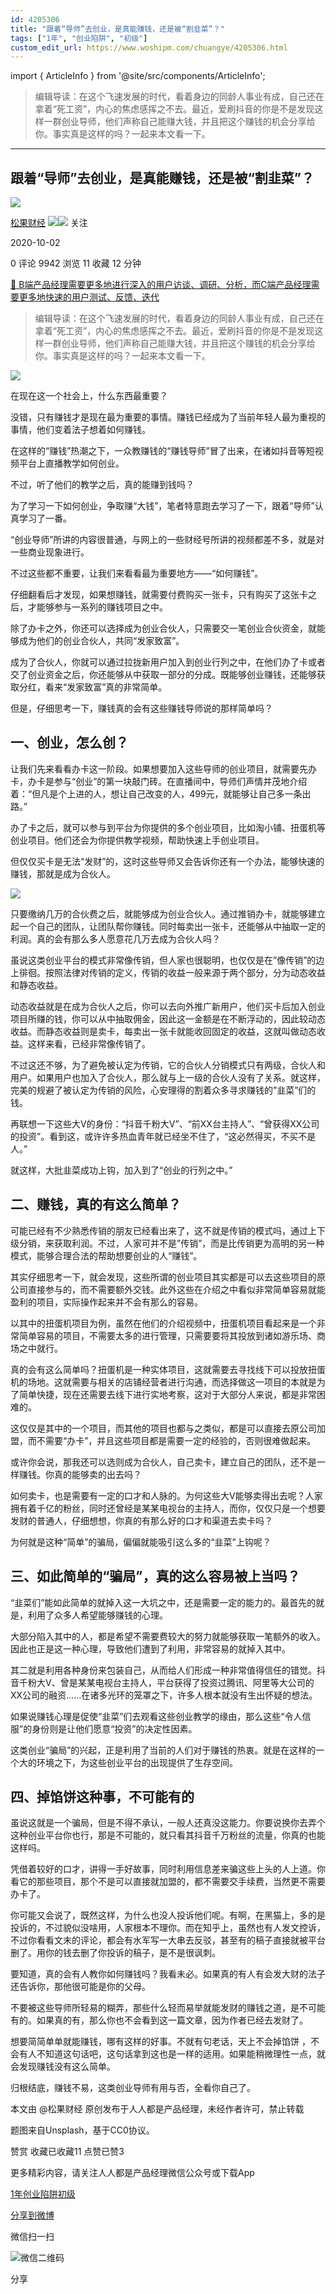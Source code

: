 ```yaml
---
id: 4205306
title: "跟着“导师”去创业，是真能赚钱，还是被“割韭菜”？"
tags: ["1年", "创业陷阱", "初级"]
custom_edit_url: https://www.woshipm.com/chuangye/4205306.html
---
```

import { ArticleInfo } from '@site/src/components/ArticleInfo';

<ArticleInfo
    author="松果财经"
    authorLink="https://www.woshipm.com/u/1106904"
    published="2020-10-02"
    views={9942}
    comments={0}
    collects={11}
/>

> 编辑导读：在这个飞速发展的时代，看着身边的同龄人事业有成，自己还在拿着“死工资”，内心的焦虑感挥之不去。最近，爱刷抖音的你是不是发现这样一群创业导师，他们声称自己能赚大钱，并且把这个赚钱的机会分享给你。事实真是这样的吗？一起来本文看一下。

---

## 跟着“导师”去创业，是真能赚钱，还是被“割韭菜”？

[![](https://image.woshipm.com/wp-files/2020/11/9139o2ge5IWhzR8PvaKy.jpg!/both/72x72)](https://www.woshipm.com/u/1106904)

[松果财经](https://www.woshipm.com/u/1106904) ![](https://static.woshipm.com/tag/1122_1@2x.png)![](https://static.woshipm.com/tag/2103_1@2x.png) 关注

2020-10-02

0 评论 9942 浏览 11 收藏 12 分钟

[🔗 B端产品经理需要更多地进行深入的用户访谈、调研、分析，而C端产品经理需要更多地快速的用户测试、反馈、迭代](https://ke.qidianla.com/courses/bcpm)

> 编辑导读：在这个飞速发展的时代，看着身边的同龄人事业有成，自己还在拿着“死工资”，内心的焦虑感挥之不去。最近，爱刷抖音的你是不是发现这样一群创业导师，他们声称自己能赚大钱，并且把这个赚钱的机会分享给你。事实真是这样的吗？一起来本文看一下。

![](https://image.woshipm.com/wp-files/2020/09/4rjlgWD2URN2XR6zR7mw.jpg)

在现在这一个社会上，什么东西最重要？

没错，只有赚钱才是现在最为重要的事情。赚钱已经成为了当前年轻人最为重视的事情，他们变着法子想着如何赚钱。

在这样的“赚钱”热潮之下，一众教赚钱的“赚钱导师”冒了出来，在诸如抖音等短视频平台上直播教学如何创业。

不过，听了他们的教学之后，真的能赚到钱吗？

为了学习一下如何创业，争取赚“大钱”，笔者特意跑去学习了一下，跟着“导师”认真学习了一番。

“创业导师”所讲的内容很普通，与网上的一些财经号所讲的视频都差不多，就是对一些商业现象进行。

不过这些都不重要，让我们来看看最为重要地方——“如何赚钱”。

仔细翻看后才发现，如果想赚钱，就需要付费购买一张卡，只有购买了这张卡之后，才能够参与一系列的赚钱项目之中。

除了办卡之外，你还可以选择成为创业合伙人，只需要交一笔创业合伙资金，就能够成为他们的创业合伙人，共同“发家致富”。

成为了合伙人，你就可以通过拉拢新用户加入到创业行列之中，在他们办了卡或者交了创业资金之后，你还能够从中获取一部分的分成。既能够创业赚钱，还能够获取分红，看来“发家致富”真的非常简单。

但是，仔细思考一下，赚钱真的会有这些赚钱导师说的那样简单吗？

## 一、创业，怎么创？

让我们先来看看办卡这一阶段。如果想要加入这些导师的创业项目，就需要先办卡，办卡是参与“创业”的第一块敲门砖。在直播间中，导师们声情并茂地介绍着：“但凡是个上进的人，想让自己改变的人，499元，就能够让自己多一条出路。”

办了卡之后，就可以参与到平台为你提供的多个创业项目，比如淘小铺、扭蛋机等创业项目。他们还会为你提供教学视频，帮助快速上手创业项目。

但仅仅买卡是无法“发财”的，这时这些导师又会告诉你还有一个办法，能够快速的赚钱，那就是成为合伙人。

![](https://p3.pstatp.com/large/pgc-image/306193145736436ab2468931e29d2a08)

只要缴纳几万的合伙费之后，就能够成为创业合伙人。通过推销办卡，就能够建立起一个自己的团队，让团队帮你赚钱。同时每卖出一张卡，还能够从中抽取一定的利润。真的会有那么多人愿意花几万去成为合伙人吗？

虽说这类创业平台的模式非常像传销，但人家也很聪明，也仅仅是在”像传销”的边上徘徊。按照法律对传销的定义，传销的收益一般来源于两个部分，分为动态收益和静态收益。

动态收益就是在成为合伙人之后，你可以去向外推广新用户，他们买卡后加入创业项目所赚的钱，你可以从中抽取佣金，因此这一金额是在不断浮动的，因此较动态收益。而静态收益则是卖卡，每卖出一张卡就能收回固定的收益，这就叫做动态收益。这样来看，已经非常像传销了。

不过这还不够，为了避免被认定为传销，它的合伙人分销模式只有两级，合伙人和用户。如果用户也加入了合伙人，那么就与上一级的合伙人没有了关系。就这样，完美的规避了被认定为传销的风险，心安理得的割着众多寻求赚钱的”韭菜”们的钱。

再联想一下这些大V的身份：“抖音千粉大V”、“前XX台主持人”、“曾获得XX公司的投资”。看到这，或许许多热血青年就已经坐不住了，“这必然得买，不买不是人。”

就这样，大批韭菜成功上钩，加入到了“创业的行列之中。”

## 二、赚钱，真的有这么简单？

可能已经有不少熟悉传销的朋友已经看出来了，这不就是传销的模式吗，通过上下级分销，来获取利润。不过，人家可并不是”传销”，而是比传销更为高明的另一种模式，能够合理合法的帮助想要创业的人“赚钱”。

其实仔细思考一下，就会发现，这些所谓的创业项目其实都是可以去这些项目的原公司直接参与的，而不需要额外交钱。此外这些在介绍之中看似非常简单容易就能盈利的项目，实际操作起来并不会有那么的容易。

以其中的扭蛋机项目为例，虽然在他们的介绍视频中，扭蛋机项目看起来是一个非常简单容易的项目，不需要太多的进行管理，只需要要将其投放到诸如游乐场、商场之中就行。

真的会有这么简单吗？扭蛋机是一种实体项目，这就需要去寻找线下可以投放扭蛋机的场地。这就需要与相关的店铺经营者进行沟通，而选择做这一项目的本就是为了简单快捷，现在还需要去线下进行实地考察，这对于大部分人来说，都是非常困难的。

这仅仅是其中的一个项目，而其他的项目也都与之类似，都是可以直接去原公司加盟，而不需要“办卡”，并且这些项目都是需要一定的经验的，否则很难做起来。

或许你会说，那我还可以选则成为合伙人，自己卖卡，建立自己的团队，还不是一样赚钱。你真的能够卖的出去吗？

如何卖卡，也是需要有一定的口才和人脉的。为何这些大V能够卖得出去呢？人家拥有着千亿的粉丝，同时还曾经是某某电视台的主持人，而你，仅仅只是一个想要发财的普通人，仔细想想，你真的有那么好的口才和渠道去卖卡吗？

为何就是这种“简单”的骗局，偏偏就能吸引这么多的“韭菜”上钩呢？

## 三、如此简单的“骗局”，真的这么容易被上当吗？

“韭菜们”能如此简单的就掉入这一大坑之中，还是需要一定的能力的。最首先的就是，利用了众多人希望能够赚钱的心理。

大部分陷入其中的人，都是希望不需要费较大的努力就能够获取一笔额外的收入。因此也正是这一种心理，导致他们遭到了利用，非常容易的就掉入其中。

其二就是利用各种身份来包装自己，从而给人们形成一种非常值得信任的错觉。抖音千粉大V、曾是某某电视台主持人，平台获得了投资过腾讯、阿里等大公司的XX公司的融资……在诸多光环的笼罩之下，许多人根本就没有生出怀疑的想法。

如果说赚钱心理是促使“韭菜”们去观看这些创业教学的缘由，那么这些“令人信服”的身份则是让他们愿意“投资”的决定性因素。

这类创业“骗局”的兴起，正是利用了当前的人们对于赚钱的热衷。就是在这样的一个大的环境之下，为这些创业平台的出现提供了生存空间。

## 四、掉馅饼这种事，不可能有的

虽说这就是一个骗局，但是不得不承认，一般人还真没这能力。你要说换你去弄个这种创业平台你也行，那是不可能的，就只看其抖音千万粉丝的流量，你真的也能这样吗。

凭借着较好的口才，讲得一手好故事，同时利用信息差来骗这些上头的人上道。你看它的那些项目，那个不是可以直接就加盟的，都不需要交手续费，当然更不需要办卡了。

你可能又会说了，既然这样，为什么也没人投诉他们呢。有啊，在黑猫上，多的是投诉的，不过貌似没啥用，人家根本不理你。而在知乎上，虽然也有人发文控诉，不过你看看文末的评论，都会有水军写一大串去反驳，甚至有的稿子直接就被平台删了。用你的钱去删了你投诉的稿子，是不是很讽刺。

要知道，真的会有人教你如何赚钱吗？我看未必。如果真的有人有会发大财的法子还告诉你，那他很可能是你的父母。

不要被这些导师所轻易的糊弄，那些什么轻而易举就能发财的赚钱之道，是不可能有的。如果真的有，那么你也不会看到这一篇文章，因为作者已经去发财了。

想要简简单单就能赚钱，哪有这样的好事。不就有句老话，天上不会掉馅饼 ，不会有人不知道这句话吧，这句话拿到这也是一样的适用。如果能稍微理性一点，就会发现赚钱没有这么简单。

归根结底，赚钱不易，这类创业导师有用与否，全看你自己了。

本文由 @松果财经 原创发布于人人都是产品经理，未经作者许可，禁止转载

题图来自Unsplash，基于CC0协议。

赞赏 收藏已收藏11 点赞已赞3

更多精彩内容，请关注人人都是产品经理微信公众号或下载App

[1年](https://www.woshipm.com/tag/1%e5%b9%b4)[创业陷阱](https://www.woshipm.com/tag/%e5%88%9b%e4%b8%9a%e9%99%b7%e9%98%b1)[初级](https://www.woshipm.com/tag/%e5%88%9d%e7%ba%a7)

[分享到微博](https://service.weibo.com/share/share.php?appkey=2775287854&title=跟着“导师”去创业，是真能赚钱，还是被“割韭菜”？&url=https://www.woshipm.com/chuangye/4205306.html&pic=https://image.woshipm.com/wp-files/2020/09/4rjlgWD2URN2XR6zR7mw.jpg)

微信扫一扫

![微信二维码](https://api.pwmqr.com/qrcode/create/?url=https://www.woshipm.com/chuangye/4205306.html)

分享